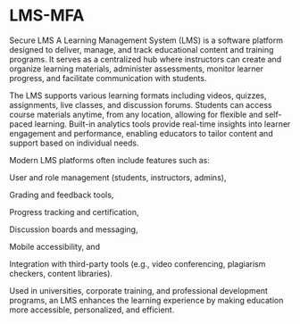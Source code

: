 # LMS-MFA
Secure LMS
A Learning Management System (LMS) is a software platform designed to deliver, manage, and track educational content and training programs. It serves as a centralized hub where instructors can create and organize learning materials, administer assessments, monitor learner progress, and facilitate communication with students.

The LMS supports various learning formats including videos, quizzes, assignments, live classes, and discussion forums. Students can access course materials anytime, from any location, allowing for flexible and self-paced learning. Built-in analytics tools provide real-time insights into learner engagement and performance, enabling educators to tailor content and support based on individual needs.

Modern LMS platforms often include features such as:

User and role management (students, instructors, admins),

Grading and feedback tools,

Progress tracking and certification,

Discussion boards and messaging,

Mobile accessibility, and

Integration with third-party tools (e.g., video conferencing, plagiarism checkers, content libraries).

Used in universities, corporate training, and professional development programs, an LMS enhances the learning experience by making education more accessible, personalized, and efficient.
